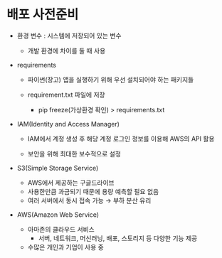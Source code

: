 <h1>배포 사전준비</h1>

* 환경 변수 : 시스템에 저장되어 있는 변수

  * 개발 환경에 차이를 둘 때 사용

    

* requirements

  * 파이썬(장고) 앱을 실행하기 위해 우선 설치되어야 하는 패키지들

  * requirement.txt 파일에 저장

    * pip freeze(가상환경 확인) > requirements.txt

      

* IAM(Identity and Access Manager)

  * IAM에서 계정 생성 후 해당 계정 로그인 정보를 이용해 AWS의 API 활용

  * 보안을 위해 최대한 보수적으로 설정

    

* S3(Simple Storage Service)

  * AWS에서 제공하는 구글드라이브
  * 사용한만큼 과금되기 때문에 용량 예측할 필요 없음
  * 여러 서버에서 동시 접속 가능 → 부하 분산 유리



* AWS(Amazon Web Service)
  * 아마존의 클라우드 서비스
    * 서버, 네트워크, 머신러닝, 배포, 스토리지 등 다양한 기능 제공
  * 수많은 개인과 기업이 사용 중

